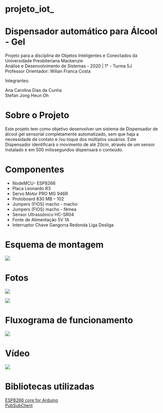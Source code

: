 # projeto_iot_
# Dispensador automático para Álcool - Gel

Projeto para a disciplina de Objetos Inteligentes e Conectados da Universidade Presbiteriana Mackenzie
<br> Análise e Desenvolvimento de Sistemas - 2020 | 1° - Turma 5J
<br> Professor Orientador: Wilian Franca Costa

Integrantes:

Ana Carolina Dias da Cunha
<br> Stefan Jong Heun Oh



# Sobre o Projeto

Este projeto tem como objetivo desenvolver um sistema de Dispensador de álcool gel sensorial completamente automatizado, sem que haja a necessidade de contato e /ou toque dos múltiplos usuários. Este Dispensador identificará o movimento de até 20cm, através de um sensor instalado e em 500 milissegundos dispensará o conteúdo.

# Componentes

* NodeMCU- ESP8266
* Placa Leonardo R3
* Servo Motor PRO MG 946R
* Protoboard 830 MB – 102
* Jumpers (FIOS) macho - macho
* Jumpers (FIOS) macho - fêmea
* Sensor Ultrassônico HC-SR04
* Fonte de Alimentação 5V 1A
* Interruptor Chave Gangorra Redonda Liga Desliga


# Esquema de montagem
![](https://github.com/carolinadiasdc/projeto_iot_/blob/master/Simulador%20Tinkercad.jpeg)

# Fotos
![](https://github.com/carolinadiasdc/projeto_iot_/blob/master/Prototipo_1.jpeg)

![](https://github.com/carolinadiasdc/projeto_iot_/blob/master/Circuito_1.jpeg)

# Fluxograma de funcionamento
![](https://github.com/carolinadiasdc/projeto_iot_/blob/master/Fluxograma%20de%20funcionamento.jpeg)

# Vídeo
![](https://youtu.be/9WOTuwwFlvk)





# Bibliotecas utilizadas
[ESP8266 core for Arduino](https://github.com/esp8266/Arduino)
<br> [PubSubClient](https://github.com/knolleary/pubsubclient)

